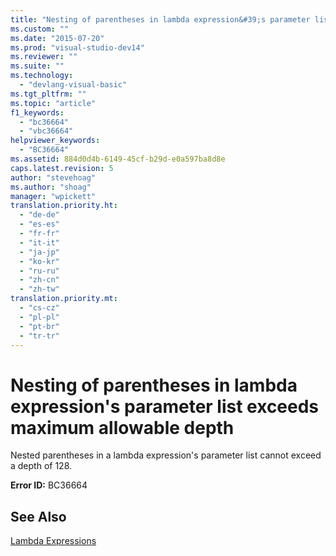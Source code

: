 ```yaml
---
title: "Nesting of parentheses in lambda expression&#39;s parameter list exceeds maximum allowable depth | Microsoft Docs"
ms.custom: ""
ms.date: "2015-07-20"
ms.prod: "visual-studio-dev14"
ms.reviewer: ""
ms.suite: ""
ms.technology: 
  - "devlang-visual-basic"
ms.tgt_pltfrm: ""
ms.topic: "article"
f1_keywords: 
  - "bc36664"
  - "vbc36664"
helpviewer_keywords: 
  - "BC36664"
ms.assetid: 884d0d4b-6149-45cf-b29d-e0a597ba8d8e
caps.latest.revision: 5
author: "stevehoag"
ms.author: "shoag"
manager: "wpickett"
translation.priority.ht: 
  - "de-de"
  - "es-es"
  - "fr-fr"
  - "it-it"
  - "ja-jp"
  - "ko-kr"
  - "ru-ru"
  - "zh-cn"
  - "zh-tw"
translation.priority.mt: 
  - "cs-cz"
  - "pl-pl"
  - "pt-br"
  - "tr-tr"
---
```

# Nesting of parentheses in lambda expression&#39;s parameter list exceeds maximum allowable depth
Nested parentheses in a lambda expression's parameter list cannot exceed a depth of 128.  
  
 **Error ID:** BC36664  
  
## See Also  
 [Lambda Expressions](../../visual-basic/language-reference/procedures/lambda-expressions.md)
